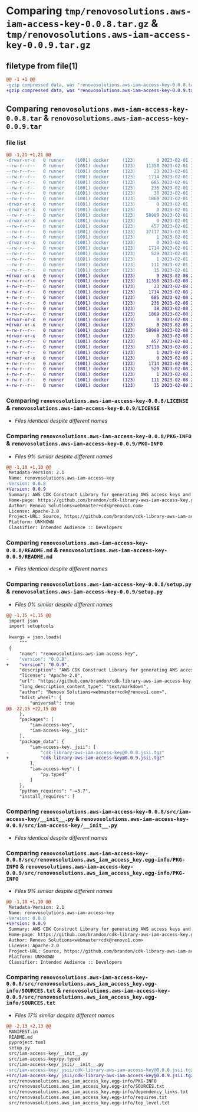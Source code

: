 # Comparing `tmp/renovosolutions.aws-iam-access-key-0.0.8.tar.gz` & `tmp/renovosolutions.aws-iam-access-key-0.0.9.tar.gz`

## filetype from file(1)

```diff
@@ -1 +1 @@
-gzip compressed data, was "renovosolutions.aws-iam-access-key-0.0.8.tar", last modified: Wed Feb  1 13:36:50 2023, max compression
+gzip compressed data, was "renovosolutions.aws-iam-access-key-0.0.9.tar", last modified: Wed Feb  8 20:11:47 2023, max compression
```

## Comparing `renovosolutions.aws-iam-access-key-0.0.8.tar` & `renovosolutions.aws-iam-access-key-0.0.9.tar`

### file list

```diff
@@ -1,21 +1,21 @@
-drwxr-xr-x   0 runner    (1001) docker     (123)        0 2023-02-01 13:36:50.831420 renovosolutions.aws-iam-access-key-0.0.8/
--rw-r--r--   0 runner    (1001) docker     (123)    11358 2023-02-01 13:36:35.000000 renovosolutions.aws-iam-access-key-0.0.8/LICENSE
--rw-r--r--   0 runner    (1001) docker     (123)       23 2023-02-01 13:36:35.000000 renovosolutions.aws-iam-access-key-0.0.8/MANIFEST.in
--rw-r--r--   0 runner    (1001) docker     (123)     1714 2023-02-01 13:36:50.831420 renovosolutions.aws-iam-access-key-0.0.8/PKG-INFO
--rw-r--r--   0 runner    (1001) docker     (123)      685 2023-02-01 13:36:35.000000 renovosolutions.aws-iam-access-key-0.0.8/README.md
--rw-r--r--   0 runner    (1001) docker     (123)      236 2023-02-01 13:36:35.000000 renovosolutions.aws-iam-access-key-0.0.8/pyproject.toml
--rw-r--r--   0 runner    (1001) docker     (123)       38 2023-02-01 13:36:50.831420 renovosolutions.aws-iam-access-key-0.0.8/setup.cfg
--rw-r--r--   0 runner    (1001) docker     (123)     1869 2023-02-01 13:36:35.000000 renovosolutions.aws-iam-access-key-0.0.8/setup.py
-drwxr-xr-x   0 runner    (1001) docker     (123)        0 2023-02-01 13:36:50.827420 renovosolutions.aws-iam-access-key-0.0.8/src/
-drwxr-xr-x   0 runner    (1001) docker     (123)        0 2023-02-01 13:36:50.827420 renovosolutions.aws-iam-access-key-0.0.8/src/iam-access-key/
--rw-r--r--   0 runner    (1001) docker     (123)    58989 2023-02-01 13:36:35.000000 renovosolutions.aws-iam-access-key-0.0.8/src/iam-access-key/__init__.py
-drwxr-xr-x   0 runner    (1001) docker     (123)        0 2023-02-01 13:36:50.831420 renovosolutions.aws-iam-access-key-0.0.8/src/iam-access-key/_jsii/
--rw-r--r--   0 runner    (1001) docker     (123)      457 2023-02-01 13:36:35.000000 renovosolutions.aws-iam-access-key-0.0.8/src/iam-access-key/_jsii/__init__.py
--rw-r--r--   0 runner    (1001) docker     (123)    37117 2023-02-01 13:36:35.000000 renovosolutions.aws-iam-access-key-0.0.8/src/iam-access-key/_jsii/cdk-library-aws-iam-access-key@0.0.8.jsii.tgz
--rw-r--r--   0 runner    (1001) docker     (123)        1 2023-02-01 13:36:35.000000 renovosolutions.aws-iam-access-key-0.0.8/src/iam-access-key/py.typed
-drwxr-xr-x   0 runner    (1001) docker     (123)        0 2023-02-01 13:36:50.831420 renovosolutions.aws-iam-access-key-0.0.8/src/renovosolutions.aws_iam_access_key.egg-info/
--rw-r--r--   0 runner    (1001) docker     (123)     1714 2023-02-01 13:36:50.000000 renovosolutions.aws-iam-access-key-0.0.8/src/renovosolutions.aws_iam_access_key.egg-info/PKG-INFO
--rw-r--r--   0 runner    (1001) docker     (123)      529 2023-02-01 13:36:50.000000 renovosolutions.aws-iam-access-key-0.0.8/src/renovosolutions.aws_iam_access_key.egg-info/SOURCES.txt
--rw-r--r--   0 runner    (1001) docker     (123)        1 2023-02-01 13:36:50.000000 renovosolutions.aws-iam-access-key-0.0.8/src/renovosolutions.aws_iam_access_key.egg-info/dependency_links.txt
--rw-r--r--   0 runner    (1001) docker     (123)      111 2023-02-01 13:36:50.000000 renovosolutions.aws-iam-access-key-0.0.8/src/renovosolutions.aws_iam_access_key.egg-info/requires.txt
--rw-r--r--   0 runner    (1001) docker     (123)       15 2023-02-01 13:36:50.000000 renovosolutions.aws-iam-access-key-0.0.8/src/renovosolutions.aws_iam_access_key.egg-info/top_level.txt
+drwxr-xr-x   0 runner    (1001) docker     (123)        0 2023-02-08 20:11:47.235664 renovosolutions.aws-iam-access-key-0.0.9/
+-rw-r--r--   0 runner    (1001) docker     (123)    11358 2023-02-08 20:11:32.000000 renovosolutions.aws-iam-access-key-0.0.9/LICENSE
+-rw-r--r--   0 runner    (1001) docker     (123)       23 2023-02-08 20:11:32.000000 renovosolutions.aws-iam-access-key-0.0.9/MANIFEST.in
+-rw-r--r--   0 runner    (1001) docker     (123)     1714 2023-02-08 20:11:47.235664 renovosolutions.aws-iam-access-key-0.0.9/PKG-INFO
+-rw-r--r--   0 runner    (1001) docker     (123)      685 2023-02-08 20:11:32.000000 renovosolutions.aws-iam-access-key-0.0.9/README.md
+-rw-r--r--   0 runner    (1001) docker     (123)      236 2023-02-08 20:11:32.000000 renovosolutions.aws-iam-access-key-0.0.9/pyproject.toml
+-rw-r--r--   0 runner    (1001) docker     (123)       38 2023-02-08 20:11:47.235664 renovosolutions.aws-iam-access-key-0.0.9/setup.cfg
+-rw-r--r--   0 runner    (1001) docker     (123)     1869 2023-02-08 20:11:32.000000 renovosolutions.aws-iam-access-key-0.0.9/setup.py
+drwxr-xr-x   0 runner    (1001) docker     (123)        0 2023-02-08 20:11:47.235664 renovosolutions.aws-iam-access-key-0.0.9/src/
+drwxr-xr-x   0 runner    (1001) docker     (123)        0 2023-02-08 20:11:47.235664 renovosolutions.aws-iam-access-key-0.0.9/src/iam-access-key/
+-rw-r--r--   0 runner    (1001) docker     (123)    58989 2023-02-08 20:11:32.000000 renovosolutions.aws-iam-access-key-0.0.9/src/iam-access-key/__init__.py
+drwxr-xr-x   0 runner    (1001) docker     (123)        0 2023-02-08 20:11:47.235664 renovosolutions.aws-iam-access-key-0.0.9/src/iam-access-key/_jsii/
+-rw-r--r--   0 runner    (1001) docker     (123)      457 2023-02-08 20:11:32.000000 renovosolutions.aws-iam-access-key-0.0.9/src/iam-access-key/_jsii/__init__.py
+-rw-r--r--   0 runner    (1001) docker     (123)    37110 2023-02-08 20:11:32.000000 renovosolutions.aws-iam-access-key-0.0.9/src/iam-access-key/_jsii/cdk-library-aws-iam-access-key@0.0.9.jsii.tgz
+-rw-r--r--   0 runner    (1001) docker     (123)        1 2023-02-08 20:11:32.000000 renovosolutions.aws-iam-access-key-0.0.9/src/iam-access-key/py.typed
+drwxr-xr-x   0 runner    (1001) docker     (123)        0 2023-02-08 20:11:47.235664 renovosolutions.aws-iam-access-key-0.0.9/src/renovosolutions.aws_iam_access_key.egg-info/
+-rw-r--r--   0 runner    (1001) docker     (123)     1714 2023-02-08 20:11:46.000000 renovosolutions.aws-iam-access-key-0.0.9/src/renovosolutions.aws_iam_access_key.egg-info/PKG-INFO
+-rw-r--r--   0 runner    (1001) docker     (123)      529 2023-02-08 20:11:47.000000 renovosolutions.aws-iam-access-key-0.0.9/src/renovosolutions.aws_iam_access_key.egg-info/SOURCES.txt
+-rw-r--r--   0 runner    (1001) docker     (123)        1 2023-02-08 20:11:46.000000 renovosolutions.aws-iam-access-key-0.0.9/src/renovosolutions.aws_iam_access_key.egg-info/dependency_links.txt
+-rw-r--r--   0 runner    (1001) docker     (123)      111 2023-02-08 20:11:47.000000 renovosolutions.aws-iam-access-key-0.0.9/src/renovosolutions.aws_iam_access_key.egg-info/requires.txt
+-rw-r--r--   0 runner    (1001) docker     (123)       15 2023-02-08 20:11:47.000000 renovosolutions.aws-iam-access-key-0.0.9/src/renovosolutions.aws_iam_access_key.egg-info/top_level.txt
```

### Comparing `renovosolutions.aws-iam-access-key-0.0.8/LICENSE` & `renovosolutions.aws-iam-access-key-0.0.9/LICENSE`

 * *Files identical despite different names*

### Comparing `renovosolutions.aws-iam-access-key-0.0.8/PKG-INFO` & `renovosolutions.aws-iam-access-key-0.0.9/PKG-INFO`

 * *Files 9% similar despite different names*

```diff
@@ -1,10 +1,10 @@
 Metadata-Version: 2.1
 Name: renovosolutions.aws-iam-access-key
-Version: 0.0.8
+Version: 0.0.9
 Summary: AWS CDK Construct Library for generating AWS access keys and storing them in Secrets Manager
 Home-page: https://github.com/brandon/cdk-library-aws-iam-access-key.git
 Author: Renovo Solutions<webmaster+cdk@renovo1.com>
 License: Apache-2.0
 Project-URL: Source, https://github.com/brandon/cdk-library-aws-iam-access-key.git
 Platform: UNKNOWN
 Classifier: Intended Audience :: Developers
```

### Comparing `renovosolutions.aws-iam-access-key-0.0.8/README.md` & `renovosolutions.aws-iam-access-key-0.0.9/README.md`

 * *Files identical despite different names*

### Comparing `renovosolutions.aws-iam-access-key-0.0.8/setup.py` & `renovosolutions.aws-iam-access-key-0.0.9/setup.py`

 * *Files 0% similar despite different names*

```diff
@@ -1,15 +1,15 @@
 import json
 import setuptools
 
 kwargs = json.loads(
     """
 {
     "name": "renovosolutions.aws-iam-access-key",
-    "version": "0.0.8",
+    "version": "0.0.9",
     "description": "AWS CDK Construct Library for generating AWS access keys and storing them in Secrets Manager",
     "license": "Apache-2.0",
     "url": "https://github.com/brandon/cdk-library-aws-iam-access-key.git",
     "long_description_content_type": "text/markdown",
     "author": "Renovo Solutions<webmaster+cdk@renovo1.com>",
     "bdist_wheel": {
         "universal": true
@@ -22,15 +22,15 @@
     },
     "packages": [
         "iam-access-key",
         "iam-access-key._jsii"
     ],
     "package_data": {
         "iam-access-key._jsii": [
-            "cdk-library-aws-iam-access-key@0.0.8.jsii.tgz"
+            "cdk-library-aws-iam-access-key@0.0.9.jsii.tgz"
         ],
         "iam-access-key": [
             "py.typed"
         ]
     },
     "python_requires": "~=3.7",
     "install_requires": [
```

### Comparing `renovosolutions.aws-iam-access-key-0.0.8/src/iam-access-key/__init__.py` & `renovosolutions.aws-iam-access-key-0.0.9/src/iam-access-key/__init__.py`

 * *Files identical despite different names*

### Comparing `renovosolutions.aws-iam-access-key-0.0.8/src/renovosolutions.aws_iam_access_key.egg-info/PKG-INFO` & `renovosolutions.aws-iam-access-key-0.0.9/src/renovosolutions.aws_iam_access_key.egg-info/PKG-INFO`

 * *Files 9% similar despite different names*

```diff
@@ -1,10 +1,10 @@
 Metadata-Version: 2.1
 Name: renovosolutions.aws-iam-access-key
-Version: 0.0.8
+Version: 0.0.9
 Summary: AWS CDK Construct Library for generating AWS access keys and storing them in Secrets Manager
 Home-page: https://github.com/brandon/cdk-library-aws-iam-access-key.git
 Author: Renovo Solutions<webmaster+cdk@renovo1.com>
 License: Apache-2.0
 Project-URL: Source, https://github.com/brandon/cdk-library-aws-iam-access-key.git
 Platform: UNKNOWN
 Classifier: Intended Audience :: Developers
```

### Comparing `renovosolutions.aws-iam-access-key-0.0.8/src/renovosolutions.aws_iam_access_key.egg-info/SOURCES.txt` & `renovosolutions.aws-iam-access-key-0.0.9/src/renovosolutions.aws_iam_access_key.egg-info/SOURCES.txt`

 * *Files 17% similar despite different names*

```diff
@@ -2,13 +2,13 @@
 MANIFEST.in
 README.md
 pyproject.toml
 setup.py
 src/iam-access-key/__init__.py
 src/iam-access-key/py.typed
 src/iam-access-key/_jsii/__init__.py
-src/iam-access-key/_jsii/cdk-library-aws-iam-access-key@0.0.8.jsii.tgz
+src/iam-access-key/_jsii/cdk-library-aws-iam-access-key@0.0.9.jsii.tgz
 src/renovosolutions.aws_iam_access_key.egg-info/PKG-INFO
 src/renovosolutions.aws_iam_access_key.egg-info/SOURCES.txt
 src/renovosolutions.aws_iam_access_key.egg-info/dependency_links.txt
 src/renovosolutions.aws_iam_access_key.egg-info/requires.txt
 src/renovosolutions.aws_iam_access_key.egg-info/top_level.txt
```

